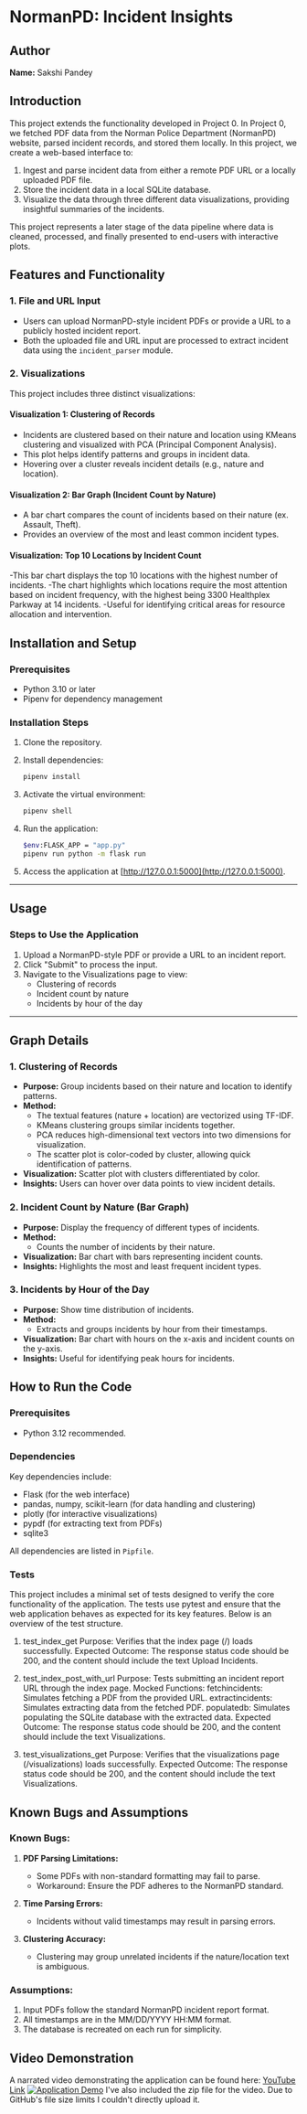 # NormanPD: Incident Insights

## Author
**Name:** Sakshi Pandey

## Introduction
This project extends the functionality developed in Project 0. In Project 0, we fetched PDF data from the Norman Police Department (NormanPD) website, parsed incident records, and stored them locally. In this project, we create a web-based interface to:

1. Ingest and parse incident data from either a remote PDF URL or a locally uploaded PDF file.
2. Store the incident data in a local SQLite database.
3. Visualize the data through three different data visualizations, providing insightful summaries of the incidents.

This project represents a later stage of the data pipeline where data is cleaned, processed, and finally presented to end-users with interactive plots.

## **Features and Functionality**

### **1. File and URL Input**
- Users can upload NormanPD-style incident PDFs or provide a URL to a publicly hosted incident report.
- Both the uploaded file and URL input are processed to extract incident data using the `incident_parser` module.

### **2. Visualizations**
This project includes three distinct visualizations:

#### **Visualization 1: Clustering of Records**
- Incidents are clustered based on their nature and location using KMeans clustering and visualized with PCA (Principal Component Analysis).
- This plot helps identify patterns and groups in incident data.
- Hovering over a cluster reveals incident details (e.g., nature and location).

#### **Visualization 2: Bar Graph (Incident Count by Nature)**
- A bar chart compares the count of incidents based on their nature (ex. Assault, Theft).
- Provides an overview of the most and least common incident types.

#### **Visualization: Top 10 Locations by Incident Count**
-This bar chart displays the top 10 locations with the highest number of incidents.
-The chart highlights which locations require the most attention based on incident frequency, with the highest being 3300 Healthplex Parkway at 14 incidents.
-Useful for identifying critical areas for resource allocation and intervention.

## **Installation and Setup**

### **Prerequisites**
- Python 3.10 or later
- Pipenv for dependency management

### **Installation Steps**
1. Clone the repository.

2. Install dependencies:
   ```bash
   pipenv install
   ```

3. Activate the virtual environment:
   ```bash
   pipenv shell
   ```

4. Run the application:
   ```bash
   $env:FLASK_APP = "app.py"  
   pipenv run python -m flask run
   ```

5. Access the application at [http://127.0.0.1:5000](http://127.0.0.1:5000).

---

## **Usage**

### **Steps to Use the Application**
1. Upload a NormanPD-style PDF or provide a URL to an incident report.
2. Click "Submit" to process the input.
3. Navigate to the Visualizations page to view:
   - Clustering of records
   - Incident count by nature
   - Incidents by hour of the day

---

## **Graph Details**

### **1. Clustering of Records**
- **Purpose:** Group incidents based on their nature and location to identify patterns.
- **Method:**
  - The textual features (nature + location) are vectorized using TF-IDF.
  - KMeans clustering groups similar incidents together.
  - PCA reduces high-dimensional text vectors into two dimensions for visualization.
  - The scatter plot is color-coded by cluster, allowing quick identification of patterns.
- **Visualization:** Scatter plot with clusters differentiated by color.
- **Insights:** Users can hover over data points to view incident details.

### **2. Incident Count by Nature (Bar Graph)**
- **Purpose:** Display the frequency of different types of incidents.
- **Method:**
  - Counts the number of incidents by their nature.
- **Visualization:** Bar chart with bars representing incident counts.
- **Insights:** Highlights the most and least frequent incident types.

### **3. Incidents by Hour of the Day**
- **Purpose:** Show time distribution of incidents.
- **Method:**
  - Extracts and groups incidents by hour from their timestamps.
- **Visualization:** Bar chart with hours on the x-axis and incident counts on the y-axis.
- **Insights:** Useful for identifying peak hours for incidents.

## How to Run the Code

### Prerequisites
- Python 3.12 recommended.

### Dependencies
Key dependencies include:
- Flask (for the web interface)
- pandas, numpy, scikit-learn (for data handling and clustering)
- plotly (for interactive visualizations)
- pypdf (for extracting text from PDFs)
- sqlite3 

All dependencies are listed in `Pipfile`.
### Tests
This project includes a minimal set of tests designed to verify the core functionality of the application. The tests use pytest and ensure that the web application behaves as expected for its key features. Below is an overview of the test structure. 

1. test_index_get
Purpose: Verifies that the index page (/) loads successfully.
Expected Outcome: The response status code should be 200, and the content should include the text Upload Incidents.

2. test_index_post_with_url
Purpose: Tests submitting an incident report URL through the index page.
Mocked Functions:
fetchincidents: Simulates fetching a PDF from the provided URL.
extractincidents: Simulates extracting data from the fetched PDF.
populatedb: Simulates populating the SQLite database with the extracted data.
Expected Outcome: The response status code should be 200, and the content should include the text Visualizations.

3. test_visualizations_get
Purpose: Verifies that the visualizations page (/visualizations) loads successfully.
Expected Outcome: The response status code should be 200, and the content should include the text Visualizations.

## **Known Bugs and Assumptions**

### **Known Bugs:**
1. **PDF Parsing Limitations:**
   - Some PDFs with non-standard formatting may fail to parse.
   - Workaround: Ensure the PDF adheres to the NormanPD standard.

2. **Time Parsing Errors:**
   - Incidents without valid timestamps may result in parsing errors.

3. **Clustering Accuracy:**
   - Clustering may group unrelated incidents if the nature/location text is ambiguous.

### **Assumptions:**
1. Input PDFs follow the standard NormanPD incident report format.
2. All timestamps are in the MM/DD/YYYY HH:MM format.
3. The database is recreated on each run for simplicity.

## **Video Demonstration**
A narrated video demonstrating the application can be found here: [YouTube Link](https://youtu.be/Yc0PIYjrZx8)
[![Application Demo](https://img.youtube.com/vi/Yc0PIYjrZx8/0.jpg)](https://youtu.be/Yc0PIYjrZx8)
I've also included the zip file for the video. Due to GitHub's file size limits I couldn't directly upload it.



